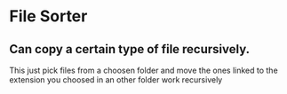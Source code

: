 # File Sorter

## Can copy a certain type of file recursively.

This just pick files from a choosen folder and move the ones linked to the extension you choosed in an other folder
work recursively
